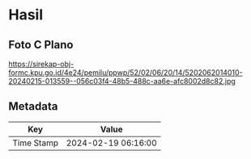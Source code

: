 # Hasil

## Foto C Plano

https://sirekap-obj-formc.kpu.go.id/4e24/pemilu/ppwp/52/02/06/20/14/5202062014010-20240215-013559--056c03f4-48b5-488c-aa6e-afc8002d8c82.jpg


## Metadata

| Key        | Value               |
| ---------- | ------------------- |
| Time Stamp | 2024-02-19 06:16:00 |



